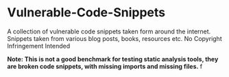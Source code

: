 # Vulnerable-Code-Snippets

A collection of vulnerable code snippets taken form around the internet. Snippets taken from various blog posts, books, resources etc. No Copyright Infringement Intended


**Note: This is not a good benchmark for testing static analysis tools, they are broken code snippets, with missing imports and missing files.** 
f

